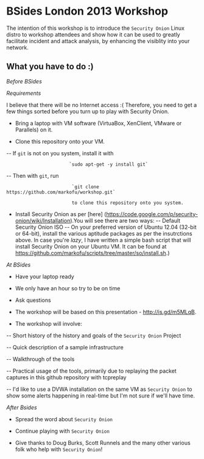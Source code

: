 # BSides London 2013 Workshop

The intention of this workshop is to introduce the ``Security Onion`` Linux distro to workshop attendees and show how it can be used to greatly facilitate incident and attack analysis, by enhancing the visiblity into your network.

## What you have to do :)

*Before BSides*

_Requirements_

I believe that there will be no Internet access :( Therefore, you need to get a few things sorted before you turn up to play with Security Onion.

- Bring a laptop with VM software (VirtuaBox, XenClient, VMware or Parallels) on it.

- Clone this repository onto your VM.

-- If `git` is not on you system, install it with

                           `sudo apt-get -y install git`

-- Then with `git`, run

                            `git clone https://github.com/markofu/workshop.git`

                            to clone this repository onto you system.

- Install Security Onion as per [here] (https://code.google.com/p/security-onion/wiki/Installation).You will see there are two ways:
-- Default Security Onion ISO
-- On your preferred version of Ubuntu 12.04 (32-bit or 64-bit), install the various aptitude packages as per the insutrctions above. In case you're _lazy_, I have written a simple bash script that will install Security Onion on your Ubuntu VM. It can be found at https://github.com/markofu/scripts/tree/master/so/install.sh.)

*At BSides*

- Have your laptop ready

- We only have an hour so try to be on time

- Ask questions

- The workshop will be based on this presentation - http://is.gd/m5MLqB.

- The workshop will involve:

-- Short history of the history and goals of the `Security Onion` Project

-- Quick description of a sample infrastructure

-- Walkthrough of the tools

-- Practical usage of the tools, primarily due to replaying the packet captures in this github repository with tcpreplay

-- I'd like to use a DVWA installation on the same VM as `Security Onion` to show some alerts happening in real-time but I'm not sure if we'll have time.

*After Bsides* 

- Spread the word about `Security Onion`

- Continue playing with `Security Onion`

- Give thanks to Doug Burks, Scott Runnels and the many other various folk who help with `Security Onion`!

